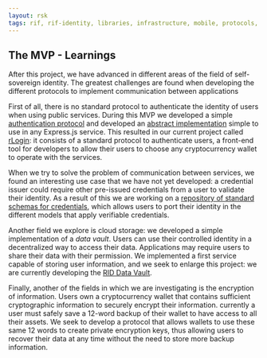 ```yaml
---
layout: rsk
tags: rif, rif-identity, libraries, infrastructure, mobile, protocols, mvp, design, rbtc, defi, decentralized, quick-start, guides, tutorial, networks, dapps, tools, rsk, ethereum, smart-contracts, install, get-started, how-to, mainnet, testnet, contracts, wallets, web3, crypto
---
```


## The MVP - Learnings

After this project, we have advanced in different areas of the field of self-sovereign identity. The greatest challenges are found when developing the different protocols to implement communication between applications

First of all, there is no standard protocol to authenticate the identity of users when using public services. During this MVP we developed a simple [authentication protocol](../../specs/did-auth) and developed an [abstract implementation](../../rlogin/libraries/express-did-auth) simple to use in any Express.js service. This resulted in our current project called [rLogin](../../rlogin): it consists of a standard protocol to authenticate users, a front-end tool for developers to allow their users to choose any cryptocurrency wallet to operate with the services.

When we try to solve the problem of communication between services, we found an interesting use case that we have not yet developed: a credential issuer could require other pre-issued credentials from a user to validate their identity. As a result of this we are working on a [repository of standard schemas for credentials](../../rlogin/libraries/vc-json-schemas), which allows users to port their identity in the different models that apply verifiable credentials.

Another field we explore is cloud storage: we developed a simple implementation of a _data vault_. Users can use their controlled identity in a decentralized way to access their data. Applications may require users to share their data with their permission. We implemented a first service capable of storing user information, and we seek to enlarge this project: we are currently developing the [RID Data Vault](../../data-vault).

Finally, another of the fields in which we are investigating is the encryption of information. Users own a cryptocurrency wallet that contains sufficient cryptographic information to securely encrypt their information. currently a user must safely save a 12-word backup of their wallet to have access to all their assets. We seek to develop a protocol that allows wallets to use these same 12 words to create private encryption keys, thus allowing users to recover their data at any time without the need to store more backup information.
